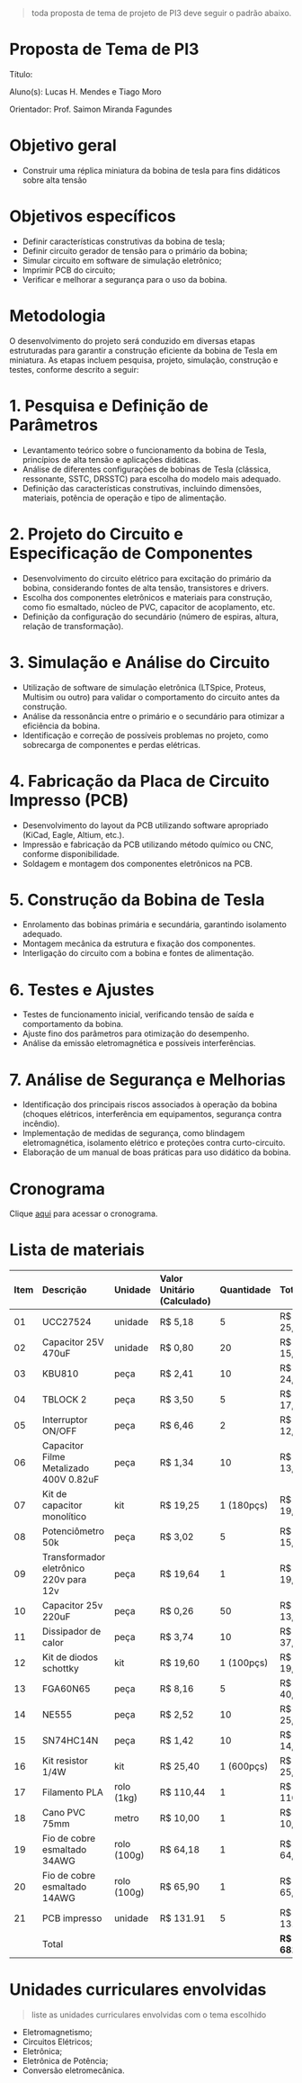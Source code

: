 > toda proposta de tema de projeto de PI3 deve seguir o padrão abaixo.

# Proposta de Tema de PI3
Título:

Aluno(s): Lucas H. Mendes e Tiago Moro

Orientador: Prof. Saimon Miranda Fagundes

# Objetivo geral
 - Construir uma réplica miniatura da bobina de tesla para fins didáticos sobre alta tensão

# Objetivos específicos
 - Definir características construtivas da bobina de tesla; 
 - Definir circuito gerador de tensão para o primário da bobina; 
 - Simular circuito em software de simulação eletrônico; 
 - Imprimir PCB do circuito; 
 - Verificar e melhorar a segurança para o uso da bobina.

# Metodologia

O desenvolvimento do projeto será conduzido em diversas etapas estruturadas para garantir a 
construção eficiente da bobina de Tesla em miniatura. As etapas incluem pesquisa, projeto, 
simulação, construção e testes, conforme descrito a seguir:

# 1. Pesquisa e Definição de Parâmetros
  - Levantamento teórico sobre o funcionamento da bobina de Tesla, princípios de alta tensão e 
aplicações didáticas.
  - Análise de diferentes configurações de bobinas de Tesla (clássica, ressonante, SSTC, 
DRSSTC) para escolha do modelo mais adequado.
  - Definição das características construtivas, incluindo dimensões, materiais, potência de 
operação e tipo de alimentação.
# 2. Projeto do Circuito e Especificação de Componentes
 - Desenvolvimento do circuito elétrico para excitação do primário da bobina, considerando 
fontes de alta tensão, transistores e drivers.
 - Escolha dos componentes eletrônicos e materiais para construção, como fio esmaltado, 
núcleo de PVC, capacitor de acoplamento, etc.
 - Definição da configuração do secundário (número de espiras, altura, relação de 
transformação).
# 3.  Simulação e Análise do Circuito
  - Utilização de software de simulação eletrônica (LTSpice, Proteus, Multisim ou outro) para 
validar o comportamento do circuito antes da construção.
  - Análise da ressonância entre o primário e o secundário para otimizar a eficiência da bobina.
  - Identificação e correção de possíveis problemas no projeto, como sobrecarga de 
componentes e perdas elétricas.
# 4. Fabricação da Placa de Circuito Impresso (PCB)
  - Desenvolvimento do layout da PCB utilizando software apropriado (KiCad, Eagle, Altium, 
etc.).
  - Impressão e fabricação da PCB utilizando método químico ou CNC, conforme 
disponibilidade.
  - Soldagem e montagem dos componentes eletrônicos na PCB.
# 5. Construção da Bobina de Tesla
  - Enrolamento das bobinas primária e secundária, garantindo isolamento adequado.
  - Montagem mecânica da estrutura e fixação dos componentes.
  - Interligação do circuito com a bobina e fontes de alimentação.
# 6. Testes e Ajustes
  -  Testes de funcionamento inicial, verificando tensão de saída e comportamento da bobina.
  -  Ajuste fino dos parâmetros para otimização do desempenho.
  -  Análise da emissão eletromagnética e possíveis interferências.
# 7.  Análise de Segurança e Melhorias
  - Identificação dos principais riscos associados à operação da bobina (choques elétricos, 
interferência em equipamentos, segurança contra incêndio).
  - Implementação de medidas de segurança, como blindagem eletromagnética, isolamento 
elétrico e proteções contra curto-circuito.
  - Elaboração de um manual de boas práticas para uso didático da bobina.

# Cronograma
Clique [aqui](https://github.com/orgs/ifsc-itj/projects/8/views/1) para acessar o cronograma.

# Lista de materiais

| Item | Descrição | Unidade | Valor Unitário (Calculado) | Quantidade | Total |
| :--- | :------------------------------------- | :---------- | :------------------------- | :---------- | :---------- |
| 01   | UCC27524                               | unidade     | R$ 5,18                    | 5           | R$ 25,91    |
| 02   | Capacitor 25V 470uF                    | unidade     | R$ 0,80                    | 20          | R$ 15,98    |
| 03   | KBU810                                 | peça        | R$ 2,41                    | 10          | R$ 24,10    |
| 04   | TBLOCK 2                               | peça        | R$ 3,50                    | 5           | R$ 17,48    |
| 05   | Interruptor ON/OFF                     | peça        | R$ 6,46                    | 2           | R$ 12,91    |
| 06   | Capacitor Filme Metalizado 400V 0.82uF | peça        | R$ 1,34                    | 10          | R$ 13,36    |
| 07   | Kit de capacitor monolítico            | kit         | R$ 19,25                   | 1 (180pçs)  | R$ 19,25    |
| 08   | Potenciômetro 50k                      | peça        | R$ 3,02                    | 5           | R$ 15,09    |
| 09   | Transformador eletrônico 220v para 12v | peça        | R$ 19,64                   | 1           | R$ 19,64    |
| 10   | Capacitor 25v 220uF                    | peça        | R$ 0,26                    | 50          | R$ 13,11    |
| 11   | Dissipador de calor                    | peça        | R$ 3,74                    | 10          | R$ 37,40    |
| 12   | Kit de diodos schottky                 | kit         | R$ 19,60                   | 1 (100pçs)  | R$ 19,60    |
| 13   | FGA60N65                               | peça        | R$ 8,16                    | 5           | R$ 40,82    |
| 14   | NE555                                  | peça        | R$ 2,52                    | 10          | R$ 25,22    |
| 15   | SN74HC14N                              | peça        | R$ 1,42                    | 10          | R$ 14,20    |
| 16   | Kit resistor 1/4W                      | kit         | R$ 25,40                   | 1 (600pçs)  | R$ 25,40    |
| 17   | Filamento PLA                          | rolo (1kg)  | R$ 110,44                  | 1           | R$ 110,44   |
| 18   | Cano PVC 75mm                          | metro       | R$ 10,00                   | 1           | R$ 10,00    |
| 19   | Fio de cobre esmaltado 34AWG           | rolo (100g) | R$ 64,18                   | 1           | R$ 64,18    |
| 20   | Fio de cobre esmaltado 14AWG           | rolo (100g) | R$ 65,90                   | 1           | R$ 65,90    |
| 21   | PCB impresso                           | unidade     | R$ 131.91                  | 5           | R$ 131.91   |
|      | Total                                  |             |                            |             | **R$ 681,90** |

# Unidades curriculares envolvidas
> liste as unidades curriculares envolvidas com o tema escolhido
- Eletromagnetismo;
- Circuitos Elétricos;
- Eletrônica;
- Eletrônica de Potência;
- Conversão eletromecânica.
